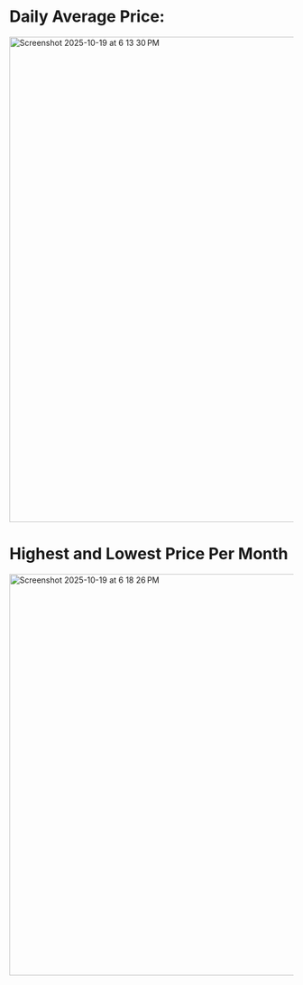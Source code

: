 # Daily Average Price:

 <img width="781" height="861" alt="Screenshot 2025-10-19 at 6 13 30 PM" src="https://github.com/user-attachments/assets/3944c1dc-5741-4e30-a839-eb27e5079a35" />

# Highest and Lowest Price Per Month
<img width="1009" height="712" alt="Screenshot 2025-10-19 at 6 18 26 PM" src="https://github.com/user-attachments/assets/a596fd1e-2bef-46a8-b8ea-86641d70844e" />
